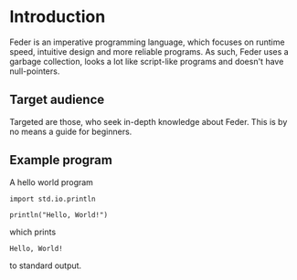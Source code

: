 # Introduction

Feder is an imperative programming language, which focuses on runtime speed,
intuitive design and more reliable programs. As such, Feder uses a garbage
collection, looks a lot like script-like programs and doesn't have
null-pointers.

## Target audience

Targeted are those, who seek in-depth knowledge about Feder. This is by no
means a guide for beginners.

## Example program

A hello world program

```
import std.io.println

println("Hello, World!")
```

which prints

```
Hello, World!
```

to standard output.
